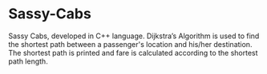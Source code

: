 # Sassy-Cabs
Sassy Cabs, developed in C++ language. Dijkstra’s Algorithm is used to find the shortest path between a passenger's location and his/her destination.
The shortest path is printed and fare is calculated according to the shortest path length.
